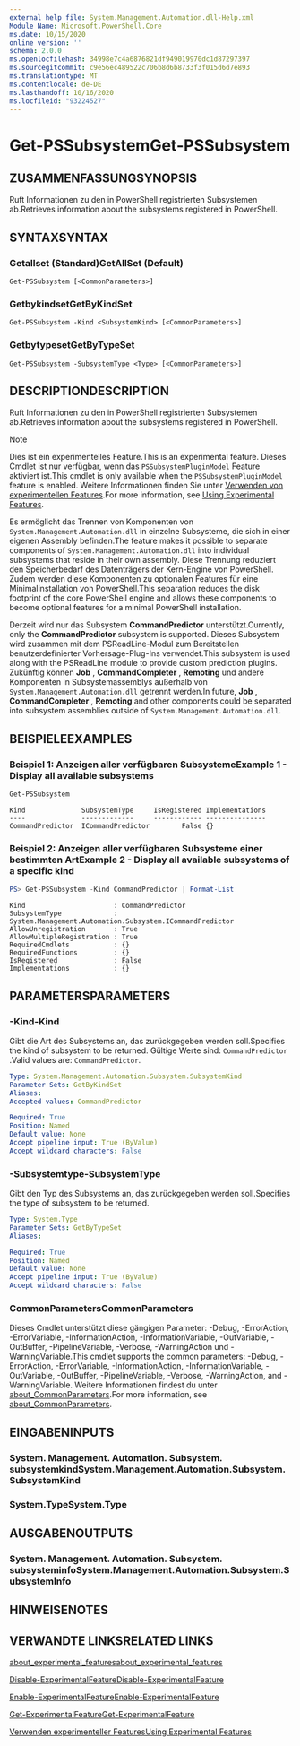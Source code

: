 ```yaml
---
external help file: System.Management.Automation.dll-Help.xml
Module Name: Microsoft.PowerShell.Core
ms.date: 10/15/2020
online version: ''
schema: 2.0.0
ms.openlocfilehash: 34998e7c4a6876821df949019970dc1d87297397
ms.sourcegitcommit: c9e56ec489522c706b8d6b8733f3f015d6d7e893
ms.translationtype: MT
ms.contentlocale: de-DE
ms.lasthandoff: 10/16/2020
ms.locfileid: "93224527"
---
```

# <span data-ttu-id="4e4ab-101">Get-PSSubsystem</span><span class="sxs-lookup"><span data-stu-id="4e4ab-101">Get-PSSubsystem</span></span>

## <span data-ttu-id="4e4ab-102">ZUSAMMENFASSUNG</span><span class="sxs-lookup"><span data-stu-id="4e4ab-102">SYNOPSIS</span></span>
<span data-ttu-id="4e4ab-103">Ruft Informationen zu den in PowerShell registrierten Subsystemen ab.</span><span class="sxs-lookup"><span data-stu-id="4e4ab-103">Retrieves information about the subsystems registered in PowerShell.</span></span>

## <span data-ttu-id="4e4ab-104">SYNTAX</span><span class="sxs-lookup"><span data-stu-id="4e4ab-104">SYNTAX</span></span>

### <span data-ttu-id="4e4ab-105">Getallset (Standard)</span><span class="sxs-lookup"><span data-stu-id="4e4ab-105">GetAllSet (Default)</span></span>

```
Get-PSSubsystem [<CommonParameters>]
```

### <span data-ttu-id="4e4ab-106">Getbykindset</span><span class="sxs-lookup"><span data-stu-id="4e4ab-106">GetByKindSet</span></span>

```
Get-PSSubsystem -Kind <SubsystemKind> [<CommonParameters>]
```

### <span data-ttu-id="4e4ab-107">Getbytypeset</span><span class="sxs-lookup"><span data-stu-id="4e4ab-107">GetByTypeSet</span></span>

```
Get-PSSubsystem -SubsystemType <Type> [<CommonParameters>]
```

## <span data-ttu-id="4e4ab-108">DESCRIPTION</span><span class="sxs-lookup"><span data-stu-id="4e4ab-108">DESCRIPTION</span></span>

<span data-ttu-id="4e4ab-109">Ruft Informationen zu den in PowerShell registrierten Subsystemen ab.</span><span class="sxs-lookup"><span data-stu-id="4e4ab-109">Retrieves information about the subsystems registered in PowerShell.</span></span>

> [!NOTE]
> <span data-ttu-id="4e4ab-110">Dies ist ein experimentelles Feature.</span><span class="sxs-lookup"><span data-stu-id="4e4ab-110">This is an experimental feature.</span></span> <span data-ttu-id="4e4ab-111">Dieses Cmdlet ist nur verfügbar, wenn das `PSSubsystemPluginModel` Feature aktiviert ist.</span><span class="sxs-lookup"><span data-stu-id="4e4ab-111">This cmdlet is only available when the `PSSubsystemPluginModel` feature is enabled.</span></span> <span data-ttu-id="4e4ab-112">Weitere Informationen finden Sie unter [Verwenden von experimentellen Features](/powershell/scripting/learn/experimental-features).</span><span class="sxs-lookup"><span data-stu-id="4e4ab-112">For more information, see [Using Experimental Features](/powershell/scripting/learn/experimental-features).</span></span>

<span data-ttu-id="4e4ab-113">Es ermöglicht das Trennen von Komponenten von `System.Management.Automation.dll` in einzelne Subsysteme, die sich in einer eigenen Assembly befinden.</span><span class="sxs-lookup"><span data-stu-id="4e4ab-113">The feature makes it possible to separate components of `System.Management.Automation.dll` into individual subsystems that reside in their own assembly.</span></span> <span data-ttu-id="4e4ab-114">Diese Trennung reduziert den Speicherbedarf des Datenträgers der Kern-Engine von PowerShell. Zudem werden diese Komponenten zu optionalen Features für eine Minimalinstallation von PowerShell.</span><span class="sxs-lookup"><span data-stu-id="4e4ab-114">This separation reduces the disk footprint of the core PowerShell engine and allows these components to become optional features for a minimal PowerShell installation.</span></span>

<span data-ttu-id="4e4ab-115">Derzeit wird nur das Subsystem **CommandPredictor** unterstützt.</span><span class="sxs-lookup"><span data-stu-id="4e4ab-115">Currently, only the **CommandPredictor** subsystem is supported.</span></span> <span data-ttu-id="4e4ab-116">Dieses Subsystem wird zusammen mit dem PSReadLine-Modul zum Bereitstellen benutzerdefinierter Vorhersage-Plug-Ins verwendet.</span><span class="sxs-lookup"><span data-stu-id="4e4ab-116">This subsystem is used along with the PSReadLine module to provide custom prediction plugins.</span></span> <span data-ttu-id="4e4ab-117">Zukünftig können **Job** , **CommandCompleter** , **Remoting** und andere Komponenten in Subsystemassemblys außerhalb von `System.Management.Automation.dll` getrennt werden.</span><span class="sxs-lookup"><span data-stu-id="4e4ab-117">In future, **Job** , **CommandCompleter** , **Remoting** and other components could be separated into subsystem assemblies outside of `System.Management.Automation.dll`.</span></span>

## <span data-ttu-id="4e4ab-118">BEISPIELE</span><span class="sxs-lookup"><span data-stu-id="4e4ab-118">EXAMPLES</span></span>

### <span data-ttu-id="4e4ab-119">Beispiel 1: Anzeigen aller verfügbaren Subsysteme</span><span class="sxs-lookup"><span data-stu-id="4e4ab-119">Example 1 - Display all available subsystems</span></span>

```powershell
Get-PSSubsystem
```

```Output
Kind              SubsystemType     IsRegistered Implementations
----              -------------     ------------ ---------------
CommandPredictor  ICommandPredictor        False {}
```

### <span data-ttu-id="4e4ab-120">Beispiel 2: Anzeigen aller verfügbaren Subsysteme einer bestimmten Art</span><span class="sxs-lookup"><span data-stu-id="4e4ab-120">Example 2 - Display all available subsystems of a specific kind</span></span>

```powershell
PS> Get-PSSubsystem -Kind CommandPredictor | Format-List
```

```Output
Kind                      : CommandPredictor
SubsystemType             : System.Management.Automation.Subsystem.ICommandPredictor
AllowUnregistration       : True
AllowMultipleRegistration : True
RequiredCmdlets           : {}
RequiredFunctions         : {}
IsRegistered              : False
Implementations           : {}
```

## <span data-ttu-id="4e4ab-121">PARAMETERS</span><span class="sxs-lookup"><span data-stu-id="4e4ab-121">PARAMETERS</span></span>

### <span data-ttu-id="4e4ab-122">-Kind</span><span class="sxs-lookup"><span data-stu-id="4e4ab-122">-Kind</span></span>


<span data-ttu-id="4e4ab-123">Gibt die Art des Subsystems an, das zurückgegeben werden soll.</span><span class="sxs-lookup"><span data-stu-id="4e4ab-123">Specifies the kind of subsystem to be returned.</span></span> <span data-ttu-id="4e4ab-124">Gültige Werte sind: `CommandPredictor` .</span><span class="sxs-lookup"><span data-stu-id="4e4ab-124">Valid values are: `CommandPredictor`.</span></span>

```yaml
Type: System.Management.Automation.Subsystem.SubsystemKind
Parameter Sets: GetByKindSet
Aliases:
Accepted values: CommandPredictor

Required: True
Position: Named
Default value: None
Accept pipeline input: True (ByValue)
Accept wildcard characters: False
```

### <span data-ttu-id="4e4ab-125">-Subsystemtype</span><span class="sxs-lookup"><span data-stu-id="4e4ab-125">-SubsystemType</span></span>

<span data-ttu-id="4e4ab-126">Gibt den Typ des Subsystems an, das zurückgegeben werden soll.</span><span class="sxs-lookup"><span data-stu-id="4e4ab-126">Specifies the type of subsystem to be returned.</span></span>

```yaml
Type: System.Type
Parameter Sets: GetByTypeSet
Aliases:

Required: True
Position: Named
Default value: None
Accept pipeline input: True (ByValue)
Accept wildcard characters: False
```

### <span data-ttu-id="4e4ab-127">CommonParameters</span><span class="sxs-lookup"><span data-stu-id="4e4ab-127">CommonParameters</span></span>

<span data-ttu-id="4e4ab-128">Dieses Cmdlet unterstützt diese gängigen Parameter: -Debug, -ErrorAction, -ErrorVariable, -InformationAction, -InformationVariable, -OutVariable, -OutBuffer, -PipelineVariable, -Verbose, -WarningAction und -WarningVariable.</span><span class="sxs-lookup"><span data-stu-id="4e4ab-128">This cmdlet supports the common parameters: -Debug, -ErrorAction, -ErrorVariable, -InformationAction, -InformationVariable, -OutVariable, -OutBuffer, -PipelineVariable, -Verbose, -WarningAction, and -WarningVariable.</span></span> <span data-ttu-id="4e4ab-129">Weitere Informationen findest du unter [about_CommonParameters](http://go.microsoft.com/fwlink/?LinkID=113216).</span><span class="sxs-lookup"><span data-stu-id="4e4ab-129">For more information, see [about_CommonParameters](http://go.microsoft.com/fwlink/?LinkID=113216).</span></span>

## <span data-ttu-id="4e4ab-130">EINGABEN</span><span class="sxs-lookup"><span data-stu-id="4e4ab-130">INPUTS</span></span>

### <span data-ttu-id="4e4ab-131">System. Management. Automation. Subsystem. subsystemkind</span><span class="sxs-lookup"><span data-stu-id="4e4ab-131">System.Management.Automation.Subsystem.SubsystemKind</span></span>

### <span data-ttu-id="4e4ab-132">System.Type</span><span class="sxs-lookup"><span data-stu-id="4e4ab-132">System.Type</span></span>

## <span data-ttu-id="4e4ab-133">AUSGABEN</span><span class="sxs-lookup"><span data-stu-id="4e4ab-133">OUTPUTS</span></span>

### <span data-ttu-id="4e4ab-134">System. Management. Automation. Subsystem. subsysteminfo</span><span class="sxs-lookup"><span data-stu-id="4e4ab-134">System.Management.Automation.Subsystem.SubsystemInfo</span></span>

## <span data-ttu-id="4e4ab-135">HINWEISE</span><span class="sxs-lookup"><span data-stu-id="4e4ab-135">NOTES</span></span>

## <span data-ttu-id="4e4ab-136">VERWANDTE LINKS</span><span class="sxs-lookup"><span data-stu-id="4e4ab-136">RELATED LINKS</span></span>

[<span data-ttu-id="4e4ab-137">about_experimental_features</span><span class="sxs-lookup"><span data-stu-id="4e4ab-137">about_experimental_features</span></span>](about/about_experimental_features.md)

[<span data-ttu-id="4e4ab-138">Disable-ExperimentalFeature</span><span class="sxs-lookup"><span data-stu-id="4e4ab-138">Disable-ExperimentalFeature</span></span>](Disable-ExperimentalFeature.md)

[<span data-ttu-id="4e4ab-139">Enable-ExperimentalFeature</span><span class="sxs-lookup"><span data-stu-id="4e4ab-139">Enable-ExperimentalFeature</span></span>](Get-ExperimentalFeature.md)

[<span data-ttu-id="4e4ab-140">Get-ExperimentalFeature</span><span class="sxs-lookup"><span data-stu-id="4e4ab-140">Get-ExperimentalFeature</span></span>](Get-ExperimentalFeature.md)

[<span data-ttu-id="4e4ab-141">Verwenden experimenteller Features</span><span class="sxs-lookup"><span data-stu-id="4e4ab-141">Using Experimental Features</span></span>](/powershell/scripting/learn/experimental-features)
